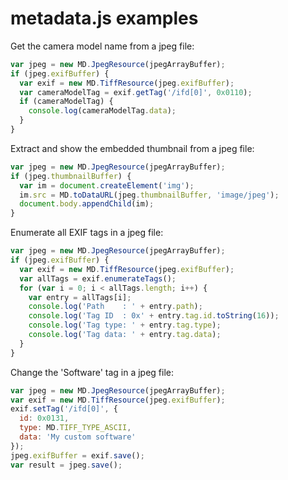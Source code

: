 # metadata.js examples

Get the camera model name from a jpeg file:
```javascript
var jpeg = new MD.JpegResource(jpegArrayBuffer);
if (jpeg.exifBuffer) {
  var exif = new MD.TiffResource(jpeg.exifBuffer);
  var cameraModelTag = exif.getTag('/ifd[0]', 0x0110);
  if (cameraModelTag) {
    console.log(cameraModelTag.data);
  }
}
```

Extract and show the embedded thumbnail from a jpeg file:
```javascript
var jpeg = new MD.JpegResource(jpegArrayBuffer);
if (jpeg.thumbnailBuffer) {
  var im = document.createElement('img');
  im.src = MD.toDataURL(jpeg.thumbnailBuffer, 'image/jpeg');
  document.body.appendChild(im);
}
```

Enumerate all EXIF tags in a jpeg file:
```javascript
var jpeg = new MD.JpegResource(jpegArrayBuffer);
if (jpeg.exifBuffer) {
  var exif = new MD.TiffResource(jpeg.exifBuffer);
  var allTags = exif.enumerateTags();
  for (var i = 0; i < allTags.length; i++) {
    var entry = allTags[i];
    console.log('Path    : ' + entry.path);
    console.log('Tag ID  : 0x' + entry.tag.id.toString(16));
    console.log('Tag type: ' + entry.tag.type);
    console.log('Tag data: ' + entry.tag.data);
  }
}
```  

Change the 'Software' tag in a jpeg file:
```javascript
var jpeg = new MD.JpegResource(jpegArrayBuffer);
var exif = new MD.TiffResource(jpeg.exifBuffer);
exif.setTag('/ifd[0]', {
  id: 0x0131,
  type: MD.TIFF_TYPE_ASCII,
  data: 'My custom software'
});
jpeg.exifBuffer = exif.save();
var result = jpeg.save();
```


